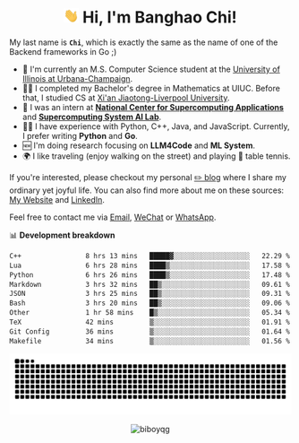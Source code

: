 <h1 align="center"><img src="assets/hi.gif" height="26" alt="wave"/> Hi, I'm Banghao Chi!</h1>

My last name is **`Chi`**, which is exactly the same as the name of one of the Backend frameworks in Go ;)

- 🏫 I'm currently an M.S. Computer Science student at the [University of Illinois at Urbana-Champaign](https://illinois.edu/).
- 👨‍🎓 I completed my Bachelor's degree in Mathematics at UIUC. Before that, I studied CS at [Xi'an Jiaotong-Liverpool University](https://www.xjtlu.edu.cn/en).
- 💼 I was an intern at **[National Center for Supercomputing Applications](https://www.ncsa.illinois.edu/)** and **[Supercomputing System AI Lab](https://supercomputing-system-ai-lab.github.io/)**.
- 👨‍💻 I have experience with Python, C++, Java, and JavaScript. Currently, I prefer writing **Python** and **Go**.
- 🆕 I'm doing research focusing on **LLM4Code** and **ML System**.
- 🌍 I like traveling (enjoy walking on the street) and playing 🏓 table tennis.

If you're interested, please checkout my personal [✏️ blog](https://banghao.live) where I share my ordinary yet joyful life. You can also find more about me on these sources: [My Website](https://biboyqg.github.io/) and [LinkedIn](https://www.linkedin.com/in/banghao-chi-550737276/).

Feel free to contact me via <a href="mailto:banghao2@illinois.edu">Email</a>, [WeChat](id:banghao1023) or [WhatsApp](+12173286124).

📊 **Development breakdown**

<!--START_SECTION:waka-->

```txt
C++                8 hrs 13 mins   █████▓░░░░░░░░░░░░░░░░░░░   22.29 %
Lua                6 hrs 28 mins   ████▒░░░░░░░░░░░░░░░░░░░░   17.58 %
Python             6 hrs 26 mins   ████▒░░░░░░░░░░░░░░░░░░░░   17.48 %
Markdown           3 hrs 32 mins   ██▒░░░░░░░░░░░░░░░░░░░░░░   09.61 %
JSON               3 hrs 25 mins   ██▒░░░░░░░░░░░░░░░░░░░░░░   09.31 %
Bash               3 hrs 20 mins   ██▒░░░░░░░░░░░░░░░░░░░░░░   09.06 %
Other              1 hr 58 mins    █▒░░░░░░░░░░░░░░░░░░░░░░░   05.34 %
TeX                42 mins         ▒░░░░░░░░░░░░░░░░░░░░░░░░   01.91 %
Git Config         36 mins         ▒░░░░░░░░░░░░░░░░░░░░░░░░   01.64 %
Makefile           34 mins         ▒░░░░░░░░░░░░░░░░░░░░░░░░   01.56 %
```

<!--END_SECTION:waka-->

<picture>
  <source media="(prefers-color-scheme: dark)" srcset="https://raw.githubusercontent.com/BiboyQG/BiboyQG/output/github-contribution-grid-snake-dark.svg">
  <source media="(prefers-color-scheme: light)" srcset="https://raw.githubusercontent.com/BiboyQG/BiboyQG/output/github-contribution-grid-snake.svg">
  <img alt="github contribution grid snake animation" src="https://raw.githubusercontent.com/BiboyQG/BiboyQG/output/github-contribution-grid-snake.svg">
</picture>

<br>

<p align="center"><img src="https://komarev.com/ghpvc/?username=biboyqg&label=Profile%20views&color=0e75b6&style=flat" alt="biboyqg" /> </p>

</div>
